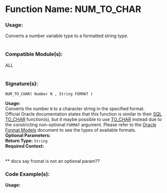 # Function Name: NUM_TO_CHAR

### Usage:
Converts a number variable type to a formatted string type.
<br><br>

### Compatible Module(s):
ALL
<br><br>

### Signature(s):
```
NUM_TO_CHAR( Number N , String FORMAT )
```
**Usage:** <br>
Converts the number `N` to a character string in the specified format.<br>
Official Oracle documentation states that this function is similar to their [SQL TO_CHAR](https://docs.oracle.com/cd/B19306_01/server.102/b14200/functions181.htm) function(s), but it maybe possible to use [TO_CHAR](https://github.com/kpjrviray/Fast-Formula-Functions/blob/master/Functions/TO_CHAR.md) instead due to the constricting non-optional `FORMAT` argument. Please refer to the [Oracle Format Models](https://docs.oracle.com/cd/B19306_01/server.102/b14200/sql_elements004.htm#i34510) document to see the types of available formats.<br>
**Optional Parameters:**<br>
**Return Type:** `String`<br>
**Required Context:**<br>
<br>

** docs say fromat is not an optional param??

### Code Example(s):
**Usage:**<br>
```

```
